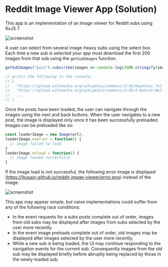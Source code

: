 # Reddit Image Viewer App (Solution)

This app is an implementation of an image viewer for Reddit subs using RxJS 7.

![screenshot](https://jhusain.github.io/reddit-image-viewer/screenshot.png)

A user can select from several image-heavy subs using the select box. Each time a new sub is selected your app must download the first 200 images from that sub using the `getSubImages` function. 

```js
getSubImages("pics").subscribe(images => console.log(JSON.stringify(images, null, 2));

// prints the following to the console:
// [
//   "https://upload.wikimedia.org/wikipedia/commons/3/36/Hopetoun_falls.jpg",
//   "https://upload.wikimedia.org/wikipedia/commons/3/38/4-Nature-Wallpapers-2014-1_ukaavUI.jpg",
//   ...
// ]

```

Once the posts have been loaded, the user can navigate through the images using the next and back buttons. When the user navigates to a new post, the image is displayed only once it has been successfully preloaded. Images can be preloaded like so:

```js
const loaderImage = new Image(url);
loaderImage.onerror = function() {
  // image failed to load
}
loaderImage.onload = function() {
  // image loaded succesfully
}
```

If the image load is not successful, the following error image is displayed (https://jhusain.github.io/reddit-image-viewer/error.png) instead of the image.

![screenshot](https://jhusain.github.io/reddit-image-viewer/error.png)

This app may appear simple, but naive implementations could suffer from any of the following race conditions:

* In the event requests for a subs posts complete out of order, images from old subs may be displayed after images from subs selected by the user more recently.
* In the event image preloads complete out of order, old images may be displayed after images selected by the user more recently.
* While a new sub is being loaded, the UI may continue responding to the navigation events for the current sub. Consequently images from the old sub may be displayed briefly before abruptly being replaced by those in the newly-loaded sub.